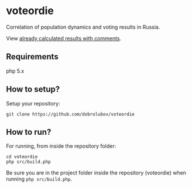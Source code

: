 # voteordie
Correlation of population dynamics and voting results in Russia.

View [already calculated results with comments](https://dobrolubov.github.io/voteordie/).

## Requirements
php 5.x

## How to setup?

Setup your repository:
```
git clone https://github.com/dobrolubov/voteordie
```

## How to run?
For running, from inside the repository folder:
```
cd voteordie
php src/build.php
```
Be sure you are in the project folder inside the repository (voteordie) when running `php src/build.php`.
